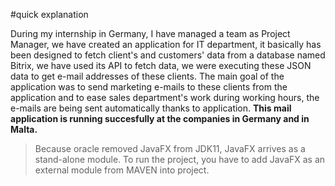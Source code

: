 #quick explanation

During my internship in Germany, I have managed a team as Project Manager, we have created
an application for IT department, it basically has been designed to fetch client's and customers'
data from a database named Bitrix, we have used its API to fetch data, we were executing these
JSON data to get e-mail addresses of these clients.
The main goal of the application was to send marketing e-mails to these clients from the application
and to ease sales department's work during working hours, the e-mails are being sent
automatically thanks to application.
**This mail application is running succesfully at the companies in Germany and in Malta.**


> Because oracle removed JavaFX from JDK11, JavaFX arrives as a stand-alone module. 
> To run the project, you have to add JavaFX as an external module from MAVEN into project.
 

